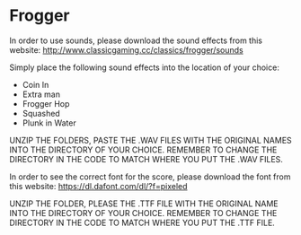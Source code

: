 # Frogger

In order to use sounds, please download the sound effects from this website:
http://www.classicgaming.cc/classics/frogger/sounds

Simply place the following sound effects into the location of your choice:
  - Coin In
  - Extra man
  - Frogger Hop
  - Squashed
  - Plunk in Water

UNZIP THE FOLDERS, PASTE THE .WAV FILES WITH THE ORIGINAL NAMES INTO THE DIRECTORY OF YOUR CHOICE. REMEMBER TO CHANGE THE DIRECTORY IN THE CODE TO MATCH WHERE YOU PUT THE .WAV FILES.


In order to see the correct font for the score, please download the font from this website:
https://dl.dafont.com/dl/?f=pixeled

UNZIP THE FOLDER, PLEASE THE .TTF FILE WITH THE ORIGINAL NAME INTO THE DIRECTORY OF YOUR CHOICE. REMEMBER TO CHANGE THE DIRECTORY IN THE CODE TO MATCH WHERE YOU PUT THE .TTF FILE.
